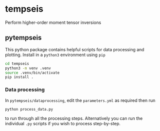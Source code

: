 # tempseis

Perform higher-order moment tensor inversions

## pytempseis

This python package contains helpful scripts for data processing and plotting.  Install in a `python3` environment using `pip`

```bash
cd tempseis
python3 -m venv .venv
source .venv/bin/activate
pip install .
```

### Data processing

In `pytempseis/dataprocessing`, edit the `parameters.yml` as required then run
```bash
python process_data.py
```
to run through all the processing steps.  Alternatively you can run the individual `.py` scripts if you wish to process step-by-step.
